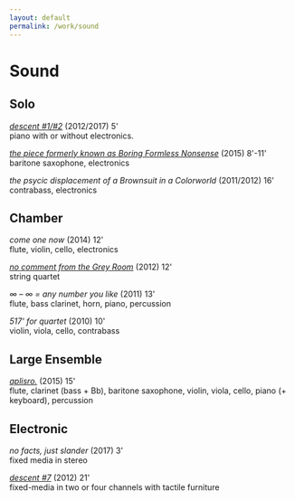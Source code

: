 ```yaml
---
layout: default
permalink: /work/sound
---
```

# Sound

## Solo

[_descent #1/#2_](./sound/descent) (2012/2017) 5' <br />
piano with or without electronics.

[_the piece formerly known as Boring Formless Nonsense_](./sound/tpfkabfn) (2015) 8'-11' <br />
baritone saxophone, electronics

_the psycic displacement of a Brownsuit in a Colorworld_ (2011/2012) 16' <br />
contrabass, electronics

## Chamber

_come one now_ (2014) 12' <br />
flute, violin, cello, electronics

[_no comment from the Grey Room_](./sound/noComment) (2012) 12' <br />
string quartet

_∞ – ∞ = any number you like_ (2011) 13' <br />
flute, bass clarinet, horn, piano, percussion

_517' for quartet_ (2010) 10' <br/>
violin, viola, cello, contrabass

## Large Ensemble

[_aplisro._](./sound/aplisro) (2015) 15' <br />
flute, clarinet (bass + Bb), baritone saxophone, violin, viola, cello, piano (+ keyboard), percussion

## Electronic

_no facts, just slander_ (2017) 3' <br/>
fixed media in stereo

[_descent #7_](./sound/descent) (2012) 21' <br />
fixed-media in two or four channels with tactile furniture
